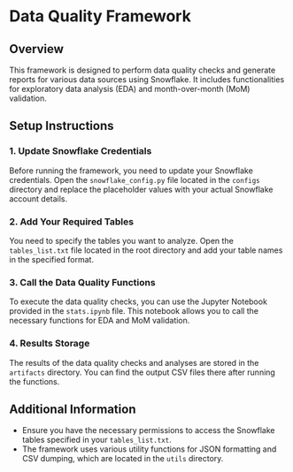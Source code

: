 # Data Quality Framework

## Overview
This framework is designed to perform data quality checks and generate reports for various data sources using Snowflake. It includes functionalities for exploratory data analysis (EDA) and month-over-month (MoM) validation.

## Setup Instructions

### 1. Update Snowflake Credentials
Before running the framework, you need to update your Snowflake credentials. Open the `snowflake_config.py` file located in the `configs` directory and replace the placeholder values with your actual Snowflake account details.


### 2. Add Your Required Tables
You need to specify the tables you want to analyze. Open the `tables_list.txt` file located in the root directory and add your table names in the specified format.


### 3. Call the Data Quality Functions
To execute the data quality checks, you can use the Jupyter Notebook provided in the `stats.ipynb` file. This notebook allows you to call the necessary functions for EDA and MoM validation.



### 4. Results Storage
The results of the data quality checks and analyses are stored in the `artifacts` directory. You can find the output CSV files there after running the functions.

## Additional Information
- Ensure you have the necessary permissions to access the Snowflake tables specified in your `tables_list.txt`.
- The framework uses various utility functions for JSON formatting and CSV dumping, which are located in the `utils` directory.

